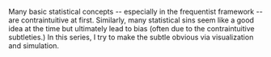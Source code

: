 Many basic statistical concepts -- especially in the frequentist framework -- are contraintuitive at first. Similarly, many statistical sins seem like a good idea at the time but ultimately lead to bias (often due to the contraintuitive subtleties.) In this series, I try to make the subtle obvious via visualization and simulation. 
